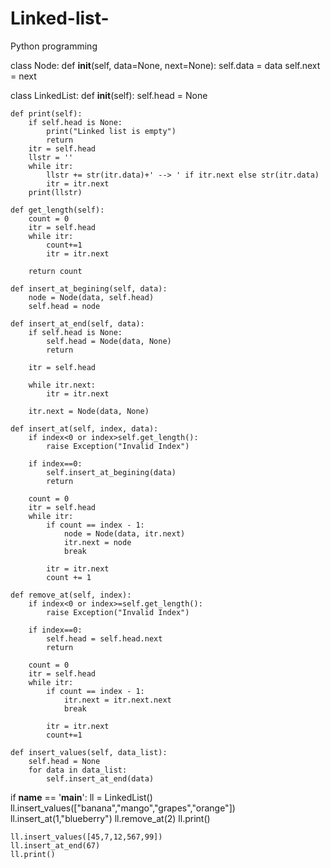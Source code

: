 # Linked-list-
Python programming

class Node:
    def __init__(self, data=None, next=None):
        self.data = data
        self.next = next

class LinkedList:
    def __init__(self):
        self.head = None

    def print(self):
        if self.head is None:
            print("Linked list is empty")
            return
        itr = self.head
        llstr = ''
        while itr:
            llstr += str(itr.data)+' --> ' if itr.next else str(itr.data)
            itr = itr.next
        print(llstr)

    def get_length(self):
        count = 0
        itr = self.head
        while itr:
            count+=1
            itr = itr.next

        return count

    def insert_at_begining(self, data):
        node = Node(data, self.head)
        self.head = node

    def insert_at_end(self, data):
        if self.head is None:
            self.head = Node(data, None)
            return

        itr = self.head

        while itr.next:
            itr = itr.next

        itr.next = Node(data, None)

    def insert_at(self, index, data):
        if index<0 or index>self.get_length():
            raise Exception("Invalid Index")

        if index==0:
            self.insert_at_begining(data)
            return

        count = 0
        itr = self.head
        while itr:
            if count == index - 1:
                node = Node(data, itr.next)
                itr.next = node
                break

            itr = itr.next
            count += 1

    def remove_at(self, index):
        if index<0 or index>=self.get_length():
            raise Exception("Invalid Index")

        if index==0:
            self.head = self.head.next
            return

        count = 0
        itr = self.head
        while itr:
            if count == index - 1:
                itr.next = itr.next.next
                break

            itr = itr.next
            count+=1

    def insert_values(self, data_list):
        self.head = None
        for data in data_list:
            self.insert_at_end(data)


if __name__ == '__main__':
    ll = LinkedList()
    ll.insert_values(["banana","mango","grapes","orange"])
    ll.insert_at(1,"blueberry")
    ll.remove_at(2)
    ll.print()

    ll.insert_values([45,7,12,567,99])
    ll.insert_at_end(67)
    ll.print()

